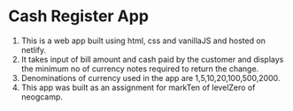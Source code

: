 # Cash Register App

1. This is a web app built using html, css and vanillaJS and hosted on netlify.
2. It takes input of bill amount and cash paid by the customer and displays the minimum no of currency notes required to return the change.
3. Denominations of currency used in the app are 1,5,10,20,100,500,2000.
4. This app was built as an assignment for markTen of levelZero of neogcamp.